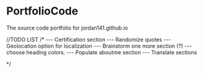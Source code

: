 # PortfolioCode
The source code portfolio for jordan141.github.io


//TODO LIST
/*
--- Certification section
--- Randomize quotes
--- Geolocation option for localization
--- Brainstorm one more section (?)
--- choose heading colors.
--- Populate aboutme section
--- Translate sections

*/
